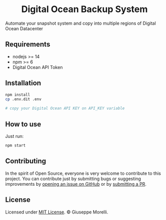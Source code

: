 <h1 align="center">Digital Ocean Backup System</h1>

Automate your snapshot system and copy into multiple regions of Digital Ocean Datacenter

## Requirements

- nodejs >= 14
- npm >= 6
- Digital Ocean API Token

## Installation

```bash
npm install
cp .env.dit .env

# copy your Digital Ocean API KEY on API_KEY variable
```

## How to use

Just run:

```bash
npm start
```

## Contributing

In the spirit of Open Source, everyone is very welcome to contribute to this project.
You can contribute just by submitting bugs or suggesting improvements by
[opening an issue on GitHub](https://github.com/giuseppemorelli/digital-ocean-backup-systems/issues) or by [submitting a PR](https://github.com/giuseppemorelli/digital-ocean-backup-systems/pulls).

## License

Licensed under [MIT License](LICENSE). © Giuseppe Morelli.